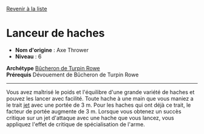 [Revenir à la liste](list.md)

# Lanceur de haches

 * **Nom d'origine** : Axe Thrower
 * **Niveau** : 6


<p><span id="ctl00_MainContent_DetailedOutput"><strong>Archétype</strong> <u><a href="https://2e.aonprd.com/Archetypes.aspx?ID=40"> Bûcheron de Turpin Rowe</a></u><br><strong>Prérequis</strong> Dévouement de Bûcheron de Turpin Rowe<br></span></p>
<hr>
<p>Vous avez maîtrisé le poids et l'équilibre d'une grande variété de haches et pouvez les lancer avec facilité. Toute hache à une main que vous maniez a le trait <a href="https://2e.aonprd.com/Traits.aspx?ID=195">jet</a> avec une portée de 3 m. Pour les haches qui ont déjà ce trait, le facteur de portée augmente de 3 m. Lorsque vous obtenez un succès critique sur un jet d'attaque avec une hache que vous lancez, vous appliquez l'effet de critique de spécialisation de l'arme.&nbsp;</p>